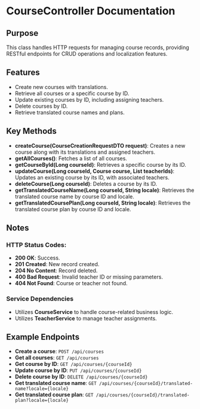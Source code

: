 # CourseController Documentation

## Purpose

This class handles HTTP requests for managing course records, providing RESTful endpoints for CRUD operations and localization features.

## Features

- Create new courses with translations.
- Retrieve all courses or a specific course by ID.
- Update existing courses by ID, including assigning teachers.
- Delete courses by ID.
- Retrieve translated course names and plans.

## Key Methods

- **createCourse(CourseCreationRequestDTO request)**: Creates a new course along with its translations and assigned teachers.
- **getAllCourses()**: Fetches a list of all courses.
- **getCourseById(Long courseId)**: Retrieves a specific course by its ID.
- **updateCourse(Long courseId, Course course, List<Long> teacherIds)**: Updates an existing course by its ID, with associated teachers.
- **deleteCourse(Long courseId)**: Deletes a course by its ID.
- **getTranslatedCourseName(Long courseId, String locale)**: Retrieves the translated course name by course ID and locale.
- **getTranslatedCoursePlan(Long courseId, String locale)**: Retrieves the translated course plan by course ID and locale.

## Notes

### HTTP Status Codes:

- **200 OK**: Success.
- **201 Created**: New record created.
- **204 No Content**: Record deleted.
- **400 Bad Request**: Invalid teacher ID or missing parameters.
- **404 Not Found**: Course or teacher not found.

### Service Dependencies

- Utilizes **CourseService** to handle course-related business logic.
- Utilizes **TeacherService** to manage teacher assignments.

## Example Endpoints

- **Create a course**: `POST /api/courses`
- **Get all courses**: `GET /api/courses`
- **Get course by ID**: `GET /api/courses/{courseId}`
- **Update course by ID**: `PUT /api/courses/{courseId}`
- **Delete course by ID**: `DELETE /api/courses/{courseId}`
- **Get translated course name**: `GET /api/courses/{courseId}/translated-name?locale={locale}`
- **Get translated course plan**: `GET /api/courses/{courseId}/translated-plan?locale={locale}`

